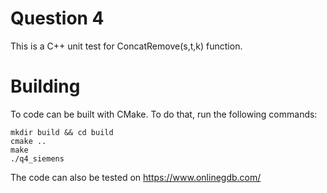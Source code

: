 # Question 4

This is a C++ unit test for ConcatRemove(s,t,k) function.

# Building

To code can be built with CMake. To do that, run the following commands:

```
mkdir build && cd build
cmake ..
make
./q4_siemens
```

The code can also be tested on https://www.onlinegdb.com/
